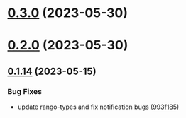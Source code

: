 # [0.3.0](https://github.com/rango-exchange/rango-client/compare/provider-xdefi@0.2.0...provider-xdefi@0.3.0) (2023-05-30)



# [0.2.0](https://github.com/rango-exchange/rango-client/compare/provider-xdefi@0.1.15...provider-xdefi@0.2.0) (2023-05-30)



## [0.1.14](https://github.com/rango-exchange/rango-client/compare/provider-xdefi@0.1.13...provider-xdefi@0.1.14) (2023-05-15)


### Bug Fixes

* update rango-types and fix notification bugs ([993f185](https://github.com/rango-exchange/rango-client/commit/993f185e0b8c5e5e15a2c65ba2d85d1f9c8daa90))



